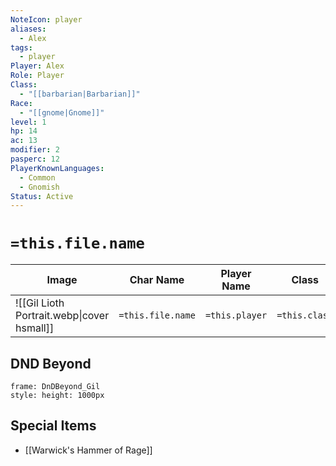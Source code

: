 ```yaml
---
NoteIcon: player
aliases:
  - Alex
tags:
  - player
Player: Alex
Role: Player
Class:
  - "[[barbarian|Barbarian]]"
Race:
  - "[[gnome|Gnome]]"
level: 1
hp: 14
ac: 13
modifier: 2
pasperc: 12
PlayerKnownLanguages:
  - Common
  - Gnomish
Status: Active
---
```


# `=this.file.name`

| Image                                      | Char Name         | Player Name    | Class         | Race         | Level         |
| ------------------------------------------ | ----------------- | -------------- | ------------- | ------------ | ------------- |
| ![[Gil Lioth Portrait.webp\|cover hsmall]] | `=this.file.name` | `=this.player` | `=this.class` | `=this.race` | `=this.level` |


## DND Beyond
```custom-frames
frame: DnDBeyond_Gil
style: height: 1000px
```



## Special Items
- [[Warwick's Hammer of Rage]]